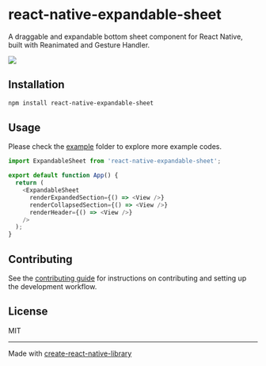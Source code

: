# react-native-expandable-sheet

A draggable and expandable bottom sheet component for React Native, built with Reanimated and Gesture Handler.

![](https://github.com/warapolj/react-native-expandable-sheet/tree/main/assets/showcase.gif)

## Installation

```sh
npm install react-native-expandable-sheet
```

## Usage

Please check the [example](https://github.com/warapolj/react-native-expandable-sheet/tree/main/example) folder to explore more example codes.

```js
import ExpandableSheet from 'react-native-expandable-sheet';

export default function App() {
  return (
    <ExpandableSheet
      renderExpandedSection={() => <View />}
      renderCollapsedSection={() => <View />}
      renderHeader={() => <View />}
    />
  );
}
```

## Contributing

See the [contributing guide](CONTRIBUTING.md) for instructions on contributing and setting up the development workflow.

## License

MIT

---

Made with [create-react-native-library](https://github.com/callstack/react-native-builder-bob)
